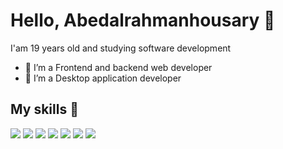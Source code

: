 # Hello, Abedalrahmanhousary 👋



I'am 19 years old and studying software development

- 🔭 I’m a Frontend and backend web developer
- 🌱 I’m a Desktop application developer



## My skills 🚀

![](https://img.shields.io/badge/HTML5-E34F26?style=for-the-badge&logo=html5&logoColor=white)
![](https://img.shields.io/badge/JavaScript-F7DF1E?style=for-the-badge&logo=javascript&logoColor=black)
![](https://img.shields.io/badge/Node.js-43853D?style=for-the-badge&logo=node.js&logoColor=white)
![](https://img.shields.io/badge/Bootstrap-563D7C?style=for-the-badge&logo=bootstrap&logoColor=white)
![](https://img.shields.io/badge/CSS3-1572B6?style=for-the-badge&logo=css3&logoColor=white)
![](https://img.shields.io/badge/Python-1572B6?style=for-the-badge&logo=Python&logoColor=yellow)
![](https://img.shields.io/badge/Mysql-1582B6?style=for-the-badge&logo=Mysql&logoColor=white)



